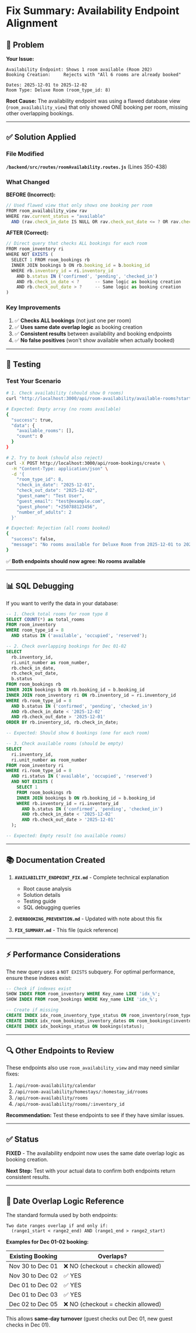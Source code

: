 # Fix Summary: Availability Endpoint Alignment

## 🎯 Problem

**Your Issue:**
```
Availability Endpoint: Shows 1 room available (Room 202)
Booking Creation:     Rejects with "All 6 rooms are already booked"

Dates: 2025-12-01 to 2025-12-02
Room Type: Deluxe Room (room_type_id: 8)
```

**Root Cause:** The availability endpoint was using a flawed database view (`room_availability_view`) that only showed ONE booking per room, missing other overlapping bookings.

---

## ✅ Solution Applied

### File Modified
**`/backend/src/routes/roomAvailability.routes.js`** (Lines 350-438)

### What Changed

**BEFORE (Incorrect):**
```javascript
// Used flawed view that only shows one booking per room
FROM room_availability_view rav
WHERE rav.current_status = "available"
  AND (rav.check_in_date IS NULL OR rav.check_out_date <= ? OR rav.check_in_date >= ?)
```

**AFTER (Correct):**
```javascript
// Direct query that checks ALL bookings for each room
FROM room_inventory ri
WHERE NOT EXISTS (
  SELECT 1 FROM room_bookings rb
  INNER JOIN bookings b ON rb.booking_id = b.booking_id
  WHERE rb.inventory_id = ri.inventory_id
    AND b.status IN ('confirmed', 'pending', 'checked_in')
    AND rb.check_in_date < ?      -- Same logic as booking creation
    AND rb.check_out_date > ?     -- Same logic as booking creation
)
```

### Key Improvements

1. ✅ **Checks ALL bookings** (not just one per room)
2. ✅ **Uses same date overlap logic** as booking creation
3. ✅ **Consistent results** between availability and booking endpoints
4. ✅ **No false positives** (won't show available when actually booked)

---

## 🧪 Testing

### Test Your Scenario

```bash
# 1. Check availability (should show 0 rooms)
curl "http://localhost:3000/api/room-availability/available-rooms?start_date=2025-12-01&end_date=2025-12-02&room_type_id=8"

# Expected: Empty array (no rooms available)
{
  "success": true,
  "data": {
    "available_rooms": [],
    "count": 0
  }
}

# 2. Try to book (should also reject)
curl -X POST http://localhost:3000/api/room-bookings/create \
  -H "Content-Type: application/json" \
  -d '{
    "room_type_id": 8,
    "check_in_date": "2025-12-01",
    "check_out_date": "2025-12-02",
    "guest_name": "Test User",
    "guest_email": "test@example.com",
    "guest_phone": "+250788123456",
    "number_of_adults": 2
  }'

# Expected: Rejection (all rooms booked)
{
  "success": false,
  "message": "No rooms available for Deluxe Room from 2025-12-01 to 2025-12-02. All 6 rooms are already booked."
}
```

✅ **Both endpoints should now agree: No rooms available**

---

## 📊 SQL Debugging

If you want to verify the data in your database:

```sql
-- 1. Check total rooms for room type 8
SELECT COUNT(*) as total_rooms
FROM room_inventory 
WHERE room_type_id = 8
  AND status IN ('available', 'occupied', 'reserved');

-- 2. Check overlapping bookings for Dec 01-02
SELECT 
  rb.inventory_id,
  ri.unit_number as room_number,
  rb.check_in_date,
  rb.check_out_date,
  b.status
FROM room_bookings rb
INNER JOIN bookings b ON rb.booking_id = b.booking_id
INNER JOIN room_inventory ri ON rb.inventory_id = ri.inventory_id
WHERE rb.room_type_id = 8
  AND b.status IN ('confirmed', 'pending', 'checked_in')
  AND rb.check_in_date < '2025-12-02'
  AND rb.check_out_date > '2025-12-01'
ORDER BY rb.inventory_id, rb.check_in_date;

-- Expected: Should show 6 bookings (one for each room)

-- 3. Check available rooms (should be empty)
SELECT 
  ri.inventory_id,
  ri.unit_number as room_number
FROM room_inventory ri
WHERE ri.room_type_id = 8
  AND ri.status IN ('available', 'occupied', 'reserved')
  AND NOT EXISTS (
    SELECT 1
    FROM room_bookings rb
    INNER JOIN bookings b ON rb.booking_id = b.booking_id
    WHERE rb.inventory_id = ri.inventory_id
      AND b.status IN ('confirmed', 'pending', 'checked_in')
      AND rb.check_in_date < '2025-12-02'
      AND rb.check_out_date > '2025-12-01'
  );

-- Expected: Empty result (no available rooms)
```

---

## 📚 Documentation Created

1. **`AVAILABILITY_ENDPOINT_FIX.md`** - Complete technical explanation
   - Root cause analysis
   - Solution details
   - Testing guide
   - SQL debugging queries

2. **`OVERBOOKING_PREVENTION.md`** - Updated with note about this fix

3. **`FIX_SUMMARY.md`** - This file (quick reference)

---

## ⚡ Performance Considerations

The new query uses a `NOT EXISTS` subquery. For optimal performance, ensure these indexes exist:

```sql
-- Check if indexes exist
SHOW INDEX FROM room_inventory WHERE Key_name LIKE 'idx_%';
SHOW INDEX FROM room_bookings WHERE Key_name LIKE 'idx_%';

-- Create if missing
CREATE INDEX idx_room_inventory_type_status ON room_inventory(room_type_id, status);
CREATE INDEX idx_room_bookings_inventory_dates ON room_bookings(inventory_id, check_in_date, check_out_date);
CREATE INDEX idx_bookings_status ON bookings(status);
```

---

## 🔍 Other Endpoints to Review

These endpoints also use `room_availability_view` and may need similar fixes:

1. `/api/room-availability/calendar`
2. `/api/room-availability/homestays/:homestay_id/rooms`
3. `/api/room-availability/rooms`
4. `/api/room-availability/rooms/:inventory_id`

**Recommendation:** Test these endpoints to see if they have similar issues.

---

## ✅ Status

**FIXED** - The availability endpoint now uses the same date overlap logic as booking creation.

**Next Step:** Test with your actual data to confirm both endpoints return consistent results.

---

## 📖 Date Overlap Logic Reference

The standard formula used by both endpoints:

```
Two date ranges overlap if and only if:
  (range1_start < range2_end) AND (range1_end > range2_start)
```

**Examples for Dec 01-02 booking:**

| Existing Booking | Overlaps? |
|-----------------|-----------|
| Nov 30 to Dec 01 | ❌ NO (checkout = checkin allowed) |
| Nov 30 to Dec 02 | ✅ YES |
| Dec 01 to Dec 02 | ✅ YES |
| Dec 01 to Dec 03 | ✅ YES |
| Dec 02 to Dec 05 | ❌ NO (checkout = checkin allowed) |

This allows **same-day turnover** (guest checks out Dec 01, new guest checks in Dec 01).